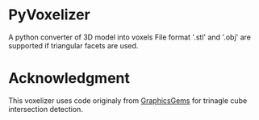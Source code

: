 # PyVoxelizer
A python converter of 3D model into voxels
File format '.stl' and '.obj' are supported if triangular facets are used.

# Acknowledgment
This voxelizer uses code originaly from [GraphicsGems](https://github.com/erich666/GraphicsGems/blob/master/gemsiii/triangleCube.c) for trinagle cube intersection detection.
